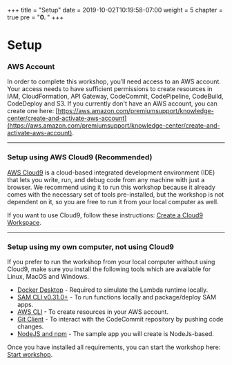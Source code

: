 +++
title = "Setup"
date = 2019-10-02T10:19:58-07:00
weight = 5
chapter = true
pre = "<b>0. </b>"
+++

# Setup

### AWS Account

In order to complete this workshop, you’ll need access to an AWS account. Your access needs to have sufficient permissions to create resources in IAM, CloudFormation, API Gateway, CodeCommit, CodePipeline, CodeBuild, CodeDeploy and S3. If you currently don't have an AWS account, you can create one here: [https://aws.amazon.com/premiumsupport/knowledge-center/create-and-activate-aws-account](https://aws.amazon.com/premiumsupport/knowledge-center/create-and-activate-aws-account).

___

### Setup using AWS Cloud9 (Recommended)

[AWS Cloud9](https://aws.amazon.com/cloud9/) is a cloud-based integrated development environment (IDE) that lets you  write, run, and debug code from any machine with just a browser. We recommend using it to run this workshop because it already comes with the necessary set of tools pre-installed, but the workshop is not dependent on it, so you are free to run it from your local computer as well.

If you want to use Cloud9, follow these instructions: [Create a Cloud9 Workspace](/setup/cloud9.html).

___

### Setup using my own computer, not using Cloud9

If you prefer to run the workshop from your local computer without using Cloud9, make sure you install the following tools which are available for Linux, MacOS and Windows.

* [Docker Desktop](https://www.docker.com/products/docker-desktop) - Required to simulate the Lambda runtime locally.
* [SAM CLI v0.31.0+](https://docs.aws.amazon.com/serverless-application-model/latest/developerguide/serverless-sam-cli-install.html) - To run functions locally and package/deploy SAM apps.
* [AWS CLI](https://docs.aws.amazon.com/cli/latest/userguide/cli-chap-install.html) - To create resources in your AWS account.
* [Git Client](https://git-scm.com/downloads) - To interact with the CodeCommit repository by pushing code changes.
* [NodeJS and npm](https://www.npmjs.com/get-npm) - The sample app you will create is NodeJs-based.

Once you have installed all requirements, you can start the workshop here: [Start workshop](/sam.html).